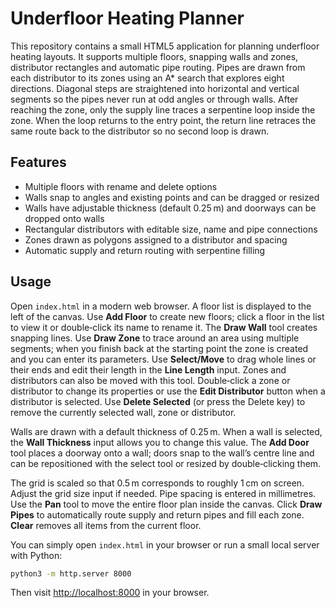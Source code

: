 # Underfloor Heating Planner

This repository contains a small HTML5 application for planning underfloor
heating layouts. It supports multiple floors, snapping walls and zones,
distributor rectangles and automatic pipe routing.
Pipes are drawn from each distributor to its zones using an A* search that
explores eight directions. Diagonal steps are straightened into horizontal and
vertical segments so the pipes never run at odd angles or through walls.
After reaching the zone, only the supply line traces a serpentine loop inside
the zone. When the loop returns to the entry point, the return line retraces
the same route back to the distributor so no second loop is drawn.

## Features

- Multiple floors with rename and delete options
- Walls snap to angles and existing points and can be dragged or resized
- Walls have adjustable thickness (default 0.25 m) and doorways can be dropped onto walls
- Rectangular distributors with editable size, name and pipe connections
- Zones drawn as polygons assigned to a distributor and spacing
- Automatic supply and return routing with serpentine filling

## Usage

Open `index.html` in a modern web browser. A floor list is displayed to the left of the canvas. Use **Add Floor** to create new floors; click a floor in the list to view it or double‑click its name to rename it.
The **Draw Wall** tool creates snapping lines. Use **Draw Zone** to trace around an area using multiple segments; when you finish back at the starting point the zone is created and you can enter its parameters. Use **Select/Move** to drag whole lines or their ends and edit their length in the **Line Length** input. Zones and distributors can also be moved with this tool. Double‑click a zone or distributor to change its properties or use the **Edit Distributor** button when a distributor is selected. Use **Delete Selected** (or press the Delete key) to remove the currently selected wall, zone or distributor.

Walls are drawn with a default thickness of 0.25 m. When a wall is selected, the **Wall Thickness** input allows you to change this value. The **Add Door** tool places a doorway onto a wall; doors snap to the wall’s centre line and can be repositioned with the select tool or resized by double‑clicking them.

The grid is scaled so that 0.5 m corresponds to roughly 1 cm on screen. Adjust the grid size input if needed. Pipe spacing is entered in millimetres. Use the **Pan** tool to move the entire floor plan inside the canvas. Click **Draw Pipes** to automatically route supply and return pipes and fill each zone. **Clear** removes all items from the current floor.

You can simply open `index.html` in your browser or run a small local server
with Python:

```bash
python3 -m http.server 8000
```

Then visit [http://localhost:8000](http://localhost:8000) in your browser.
